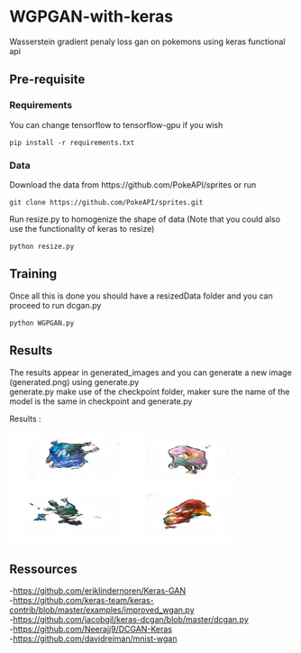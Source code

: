 # WGPGAN-with-keras
Wasserstein gradient penaly loss gan on pokemons using keras functional api

<h2>Pre-requisite</h2>
<h3>Requirements</h3>
<p>You can change tensorflow to tensorflow-gpu if you wish</p>

```
pip install -r requirements.txt
```


<h3>Data</h3>

<p>Download the data from https://github.com/PokeAPI/sprites or run</p>

```
git clone https://github.com/PokeAPI/sprites.git
```

<p> Run resize.py to homogenize the shape of data (Note that you could also use the functionality of keras to resize) </p>

```
python resize.py
```

<h2>Training</h2>

<p>Once all this is done you should have a resizedData folder and you can proceed to run dcgan.py</p>

```
python WGPGAN.py
```
<h2>Results</h2>
<p> The results appear in generated_images and you can generate a new image (generated.png) using generate.py <br>
generate.py make use of the checkpoint folder, maker sure the name of the model is the same in checkpoint and generate.py</p>

<p> Results : </p>
<img src="https://raw.githubusercontent.com/Kwirtz/DCGAN-with-keras/master/generated_images/generatedSamples_epoch176.png" width="400" height="200" />


<h2>Ressources</h2>

-https://github.com/eriklindernoren/Keras-GAN <br>
-https://github.com/keras-team/keras-contrib/blob/master/examples/improved_wgan.py <br>
-https://github.com/jacobgil/keras-dcgan/blob/master/dcgan.py <br>
-https://github.com/Neerajj9/DCGAN-Keras <br>
-https://github.com/davidreiman/mnist-wgan <br>